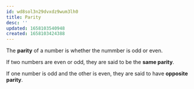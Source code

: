 ```yaml
---
id: wd8sol3n29dvxdz9wum3lh0
title: Parity
desc: ''
updated: 1658103540948
created: 1658103424388
---
```


The __parity__ of a number is whether the nummber is odd or even.

If two numbers are even or odd, they are said to be the __same parity__.

If one number is odd and the other is even, they are said to have __opposite parity__.